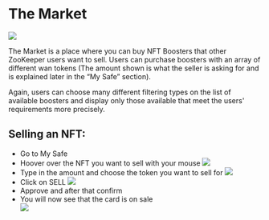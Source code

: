 # The Market
![](/docs/image16.png)

The Market is a place where you can buy NFT Boosters that other ZooKeeper users want to sell. Users can purchase boosters with an array of different wan tokens (The amount shown is what the seller is asking for and is explained later in the “My Safe” section). 

Again, users can choose many different filtering types on the list of available boosters and display only those available that meet the users' requirements more precisely.

## Selling an NFT:
*   Go to My Safe
*   Hoover over the NFT you want to sell with your mouse
![](/docs/image1.png)
*   Type in the amount and choose the token you want to sell for
![](/docs/image20.png)
*   Click on SELL 
![](/docs/image9.png)
*   Approve and after that confirm
*   You will now see that the card is on sale  
![](/docs/image8.png)